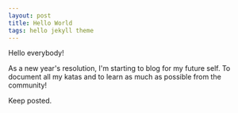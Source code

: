```yaml
---
layout: post
title: Hello World
tags: hello jekyll theme
---
```


Hello everybody!

As a new year's resolution, I'm starting to blog for my future self. To document all my katas and to learn as much as possible from the community!

Keep posted.
